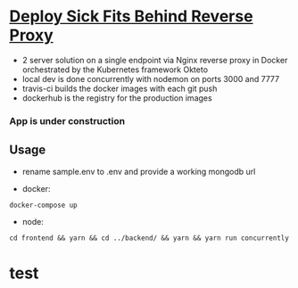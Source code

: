 # <a href="https://proxy-sick-fits-demo-bronifty.cloud.okteto.net/" target="_blank">Deploy Sick Fits Behind Reverse Proxy</a>

- 2 server solution on a single endpoint via Nginx reverse proxy in Docker orchestrated by the Kubernetes framework Okteto
- local dev is done concurrently with nodemon on ports 3000 and 7777
- travis-ci builds the docker images with each git push
- dockerhub is the registry for the production images

### App is under construction

## Usage

- rename sample.env to .env and provide a working mongodb url

- docker:

```
docker-compose up
```

- node:

```
cd frontend && yarn && cd ../backend/ && yarn && yarn run concurrently
```

# test
